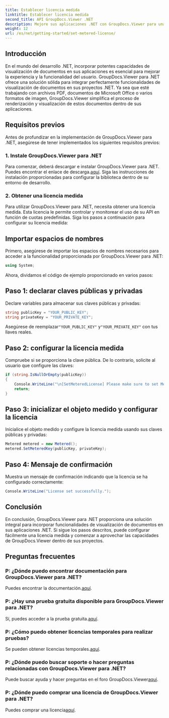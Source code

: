 ```yaml
---
title: Establecer licencia medida
linktitle: Establecer licencia medida
second_title: API GroupDocs.Viewer .NET
description: Mejore sus aplicaciones .NET con GroupDocs.Viewer para una visualización perfecta de documentos. Integre fácilmente funcionalidades de representación de documentos en sus proyectos.
weight: 12
url: /es/net/getting-started/set-metered-license/
---
```

## Introducción
En el mundo del desarrollo .NET, incorporar potentes capacidades de visualización de documentos en sus aplicaciones es esencial para mejorar la experiencia y la funcionalidad del usuario. GroupDocs.Viewer para .NET ofrece una solución sólida para integrar perfectamente funcionalidades de visualización de documentos en sus proyectos .NET. Ya sea que esté trabajando con archivos PDF, documentos de Microsoft Office o varios formatos de imagen, GroupDocs.Viewer simplifica el proceso de renderización y visualización de estos documentos dentro de sus aplicaciones.
## Requisitos previos
Antes de profundizar en la implementación de GroupDocs.Viewer para .NET, asegúrese de tener implementados los siguientes requisitos previos:
### 1. Instale GroupDocs.Viewer para .NET
 Para comenzar, deberá descargar e instalar GroupDocs.Viewer para .NET. Puedes encontrar el enlace de descarga.[aquí](https://releases.groupdocs.com/viewer/net/). Siga las instrucciones de instalación proporcionadas para configurar la biblioteca dentro de su entorno de desarrollo.
### 2. Obtener una licencia medida
Para utilizar GroupDocs.Viewer para .NET, necesita obtener una licencia medida. Esta licencia le permite controlar y monitorear el uso de su API en función de cuotas predefinidas. Siga los pasos a continuación para configurar su licencia medida:

## Importar espacios de nombres
Primero, asegúrese de importar los espacios de nombres necesarios para acceder a la funcionalidad proporcionada por GroupDocs.Viewer para .NET:
```csharp
using System;
```

Ahora, dividamos el código de ejemplo proporcionado en varios pasos:
## Paso 1: declarar claves públicas y privadas
Declare variables para almacenar sus claves públicas y privadas:
```csharp
string publicKey = "YOUR_PUBLIC_KEY";
string privateKey = "YOUR_PRIVATE_KEY";
```
 Asegúrese de reemplazar`"YOUR_PUBLIC_KEY"` y`"YOUR_PRIVATE_KEY"` con tus llaves reales.
## Paso 2: configurar la licencia medida
Compruebe si se proporciona la clave pública. De lo contrario, solicite al usuario que configure las claves:
```csharp
if (string.IsNullOrEmpty(publicKey))
{
    Console.WriteLine("\n[SetMeteredLicense] Please make sure to set Metered keys. Learn more at https://compra.groupdocs.com/faqs/licensing/metered.");
    return;
}
```
## Paso 3: inicializar el objeto medido y configurar la licencia
Inicialice el objeto medido y configure la licencia medida usando sus claves públicas y privadas:
```csharp
Metered metered = new Metered();
metered.SetMeteredKey(publicKey, privateKey);
```
## Paso 4: Mensaje de confirmación
Muestra un mensaje de confirmación indicando que la licencia se ha configurado correctamente:
```csharp
Console.WriteLine("License set successfully.");
```

## Conclusión
En conclusión, GroupDocs.Viewer para .NET proporciona una solución integral para incorporar funcionalidades de visualización de documentos en sus aplicaciones .NET. Si sigue los pasos descritos, puede configurar fácilmente una licencia medida y comenzar a aprovechar las capacidades de GroupDocs.Viewer dentro de sus proyectos.
## Preguntas frecuentes
### P: ¿Dónde puedo encontrar documentación para GroupDocs.Viewer para .NET?
 Puedes encontrar la documentación.[aquí](https://tutorials.groupdocs.com/viewer/net/).
### P: ¿Hay una prueba gratuita disponible para GroupDocs.Viewer para .NET?
 Sí, puedes acceder a la prueba gratuita.[aquí](https://releases.groupdocs.com/).
### P: ¿Cómo puedo obtener licencias temporales para realizar pruebas?
 Se pueden obtener licencias temporales.[aquí](https://purchase.groupdocs.com/temporary-license/).
### P: ¿Dónde puedo buscar soporte o hacer preguntas relacionadas con GroupDocs.Viewer para .NET?
 Puede buscar ayuda y hacer preguntas en el foro GroupDocs.Viewer[aquí](https://forum.groupdocs.com/c/viewer/9).
### P: ¿Dónde puedo comprar una licencia de GroupDocs.Viewer para .NET?
 Puedes comprar una licencia[aquí](https://purchase.groupdocs.com/buy).